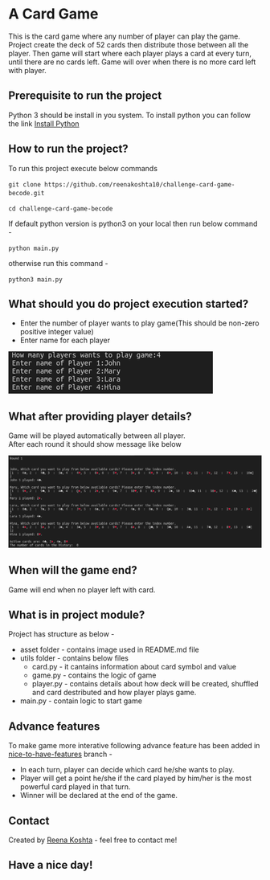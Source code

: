 # A Card Game

This is the card game where any number of player can play the game. Project create the deck of 52 cards then distribute those between all the player. Then game will start where each player plays a card at every turn, until there are no cards left. Game will over when there is no more card left with player.

## Prerequisite to run the project

Python 3 should be install in you system.
To install python you can follow the link [Install Python](https://realpython.com/installing-python/#how-to-install-python-on-macos)
## How to run the project?

To run this project execute below commands

`git clone https://github.com/reenakoshta10/challenge-card-game-becode.git`

`cd challenge-card-game-becode`

If default python version is python3 on your local then run below command -

`python main.py`

otherwise run this command -

`python3 main.py`

## What should you do project execution started?

- Enter the number of player wants to play game(This should be non-zero positive integer value)
- Enter name for each player

![](assets/player_details.png)

## What after providing player details?

Game will be played automatically between all player.  
After each round it should show message like below

![](assets/round_details.png)

## When will the game end?

Game will end when no player left with card.

## What is in project module?

Project has structure as below -
- asset folder - contains image used in README.md file
- utils folder - contains below files
  * card.py - it cantains information about card symbol and value
  * game.py - contains the logic of game 
  * player.py - contains details about how deck will be created, shuffled and card destributed and how player plays game.
- main.py - contain logic to start game

## Advance features

To make game more interative following advance feature has been added in [nice-to-have-features](https://github.com/reenakoshta10/challenge-card-game-becode/tree/nice-to-have-features) branch -

- In each turn, player can decide which card he/she wants to play.
- Player will get a point he/she if the card played by him/her is the most powerful card played in that turn.
- Winner will be declared at the end of the game.
## Contact

Created by [Reena Koshta](https://github.com/reenakoshta10) - feel free to contact me!

## Have a nice day!
